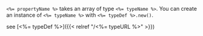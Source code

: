 `<%= propertyName %>` takes an array of type `<%= typeName %>`. You can create
an instance of `<%= typeName %>` with `<%= typeDef %>.new()`.

see [<%= typeDef %>]({{< relref "/<%= typeURL %>" >}})